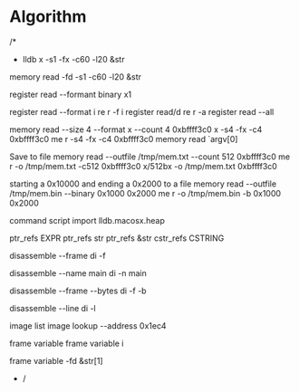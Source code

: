 # Algorithm

/*

* lldb
 x -s1 -fx -c60 -l20 &str

memory read -fd -s1 -c60 -l20 &str

register read --formant binary x1

register read --format i
re r -f i
register read/d
re r -a
register read --all

memory read --size 4 --format x --count 4 0xbffff3c0
x -s4 -fx -c4 0xbffff3c0
me r -s4 -fx -c4 0xbffff3c0
memory read `argv[0]

Save to file
memory read --outfile /tmp/mem.txt --count 512 0xbffff3c0
me r -o /tmp/mem.txt -c512 0xbffff3c0
x/512bx -o /tmp/mem.txt 0xbffff3c0

starting a 0x10000 and ending a 0x2000 to a file
memory read --outfile /tmp/mem.bin --binary 0x1000 0x2000
me r -o /tmp/mem.bin -b 0x1000 0x2000

command script import lldb.macosx.heap

ptr_refs EXPR
ptr_refs str
ptr_refs &str
cstr_refs CSTRING

disassemble --frame
di -f

disassemble --name main
di -n main

disassemble --frame --bytes
di -f -b

disassemble --line
di -l

image list
image lookup --address 0x1ec4

frame variable
frame variable i

frame variable -fd &str[1]

* /
